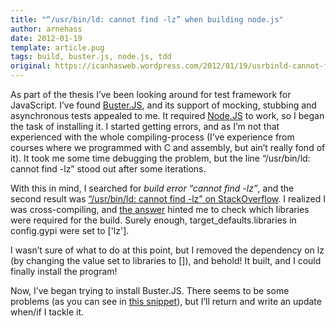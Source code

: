 ```yaml
---
title: "“/usr/bin/ld: cannot find -lz” when building node.js"
author: arnehass
date: 2012-01-19
template: article.pug
tags: build, buster.js, node.js, tdd
original: https://icanhasweb.wordpress.com/2012/01/19/usrbinld-cannot-find-lz-when-building-node-js/
---
```


<p>As part of the thesis I’ve been looking around for test framework for JavaScript. I’ve found <a href="http://busterjs.org/">Buster.JS</a>, and its support of mocking, stubbing and asynchronous tests appealed to me. It required <a href="http://nodejs.org/">Node.JS</a> to work, so I began the task of installing it. I started getting errors, and as I’m not that experienced with the whole compiling-process (I’ve experience from courses where we programmed with C and assembly, but ain’t really fond of it). It took me some time debugging the problem, but the line&nbsp;“/usr/bin/ld: cannot find -lz” stood out after some iterations.</p>
<span class="more"></span>
<p>With this in mind, I searched for <em>build error “cannot find -lz”</em>, and the second result was <a href="http://stackoverflow.com/questions/3373995/usr-bin-ld-cannot-find-lz">“/usr/bin/ld: cannot find -lz” on StackOverflow</a>. I realized I was cross-compiling, and <a href="http://stackoverflow.com/questions/3373995/usr-bin-ld-cannot-find-lz#answer-3374222">the answer</a> hinted me to check which libraries were required for the build. Surely enough, target_defaults.libraries in config.gypi were set to ['lz'].</p>
<p>I wasn’t sure of what to do at this point, but I removed the dependency on lz (by changing the value set to libraries to []), and behold! It built, and I could finally install the program!</p>
<p>Now, I’ve began trying to install Buster.JS. There seems to be some problems (as you can see in&nbsp;<a href="http://snipt.org/wgpon2">this snippet</a>), but I’ll return and write an update when/if I tackle it.</p>
